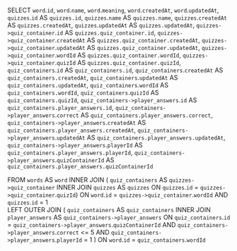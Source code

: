 SELECT `word`.`id`, `word`.`name`, `word`.`meaning`, `word`.`createdAt`, `word`.`updatedAt`, `quizzes`.`id` AS `quizzes.id`, `quizzes`.`name` AS `quizzes.name`, `quizzes`.`createdAt` AS `quizzes.createdAt`, `quizzes`.`updatedAt` AS `quizzes.updatedAt`, `quizzes->quiz_container`.`id` AS `quizzes.quiz_container.id`, `quizzes->quiz_container`.`createdAt` AS `quizzes.quiz_container.createdAt`, `quizzes->quiz_container`.`updatedAt` AS `quizzes.quiz_container.updatedAt`, `quizzes->quiz_container`.`wordId` AS `quizzes.quiz_container.wordId`, `quizzes->quiz_container`.`quizId` AS `quizzes.quiz_container.quizId`, `quiz_containers`.`id` AS `quiz_containers.id`, `quiz_containers`.`createdAt` AS `quiz_containers.createdAt`, `quiz_containers`.`updatedAt` AS `quiz_containers.updatedAt`, `quiz_containers`.`wordId` AS `quiz_containers.wordId`, `quiz_containers`.`quizId` AS `quiz_containers.quizId`, `quiz_containers->player_answers`.`id` AS `quiz_containers.player_answers.id`, `quiz_containers->player_answers`.`correct` AS `quiz_containers.player_answers.correct`, `quiz_containers->player_answers`.`createdAt` AS `quiz_containers.player_answers.createdAt`, `quiz_containers->player_answers`.`updatedAt` AS `quiz_containers.player_answers.updatedAt`, `quiz_containers->player_answers`.`playerId` AS `quiz_containers.player_answers.playerId`, `quiz_containers->player_answers`.`quizContainerId` AS `quiz_containers.player_answers.quizContainerId` 

FROM `words` AS `word` 
	INNER JOIN ( `quiz_containers` AS `quizzes->quiz_container` 
                INNER JOIN `quizzes` AS `quizzes` ON `quizzes`.`id` = `quizzes->quiz_container`.`quizId`) ON `word`.`id` = `quizzes->quiz_container`.`wordId` AND `quizzes`.`id` = 1 	
    LEFT OUTER JOIN ( `quiz_containers` AS `quiz_containers` INNER JOIN `player_answers` AS `quiz_containers->player_answers` ON `quiz_containers`.`id` = `quiz_containers->player_answers`.`quizContainerId` 
                    AND `quiz_containers->player_answers`.`correct` <= 5 AND `quiz_containers->player_answers`.`playerId` = 1 ) ON `word`.`id` = `quiz_containers`.`wordId`